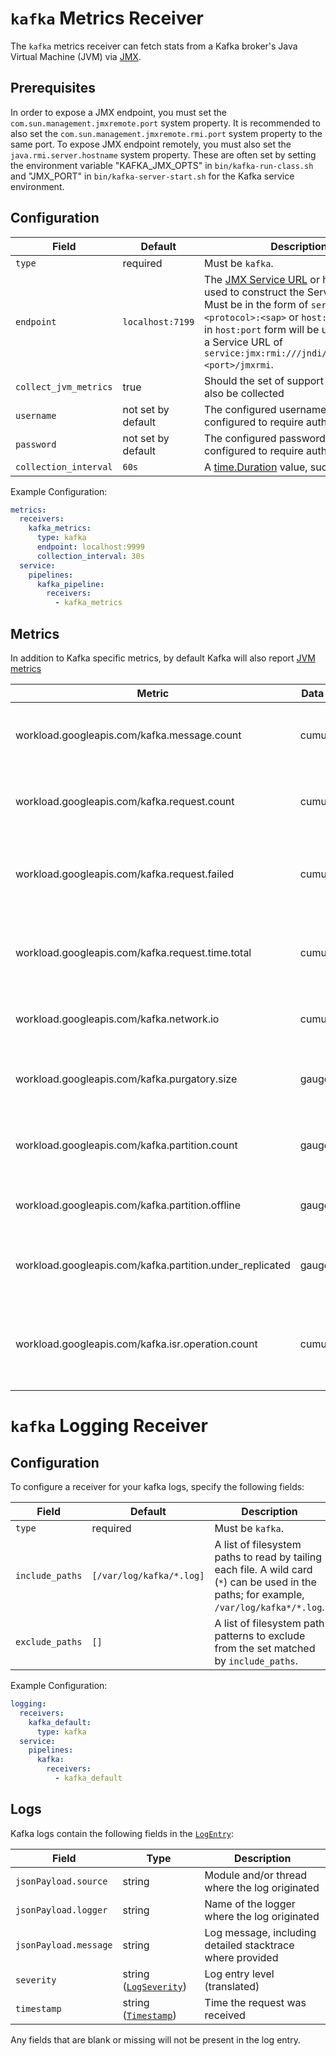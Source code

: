 # `kafka` Metrics Receiver

The `kafka` metrics receiver can fetch stats from a Kafka broker's Java Virtual Machine (JVM) via [JMX](https://www.oracle.com/java/technologies/javase/javamanagement.html).

## Prerequisites

In order to expose a JMX endpoint, you must set the `com.sun.management.jmxremote.port` system property. It is recommended to also set the `com.sun.management.jmxremote.rmi.port` system property to the same port. To expose JMX endpoint remotely, you must also set the `java.rmi.server.hostname` system property. These are often set by setting the environment variable "KAFKA_JMX_OPTS" in `bin/kafka-run-class.sh` and "JMX_PORT" in `bin/kafka-server-start.sh` for the Kafka service environment.

## Configuration

| Field                 | Default            | Description |
| ---                   | ---                | ---         |
| `type`                | required           | Must be `kafka`. |
| `endpoint`            | `localhost:7199`   | The [JMX Service URL](https://docs.oracle.com/javase/8/docs/api/javax/management/remote/JMXServiceURL.html) or host and port used to construct the Service URL. Must be in the form of `service:jmx:<protocol>:<sap>` or `host:port`. Values in `host:port` form will be used to create a Service URL of `service:jmx:rmi:///jndi/rmi://<host>:<port>/jmxrmi`. |
| `collect_jvm_metrics` | true               | Should the set of support [JVM metrics](https://github.com/GoogleCloudPlatform/ops-agent/blob/master/docs/jvm.md#metrics) also be collected |
| `username`            | not set by default | The configured username if JMX is configured to require authentication. |
| `password`            | not set by default | The configured password if JMX is configured to require authentication. |
| `collection_interval` | `60s`              | A [time.Duration](https://pkg.go.dev/time#ParseDuration) value, such as `30s` or `5m`. |


Example Configuration:

```yaml
metrics:
  receivers:
    kafka_metrics:
      type: kafka
      endpoint: localhost:9999
      collection_interval: 30s
  service:
    pipelines:
      kafka_pipeline:
        receivers:
          - kafka_metrics
```

## Metrics
In addition to Kafka specific metrics, by default Kafka will also report [JVM metrics](https://github.com/GoogleCloudPlatform/ops-agent/blob/master/docs/jvm.md#metrics)

| Metric                                                    | Data Type | Unit        | Labels | Description |
| ---                                                       | ---       | ---         | ---    | ---         | 
| workload.googleapis.com/kafka.message.count               | cumulative | messages | operation | The number of messages received by the broker |
| workload.googleapis.com/kafka.request.count               | cumulative | requests          | type | The number of requests received by the broker |
| workload.googleapis.com/kafka.request.failed              | cumulative | requests          | type | The number of requests to the broker resulting in a failure |
| workload.googleapis.com/kafka.request.time.total          | cumulative | ms          | type | The total time the broker has taken to service requests |
| workload.googleapis.com/kafka.network.io                  | cumulative | by          | state | The bytes received or sent by the broker |
| workload.googleapis.com/kafka.purgatory.size              | gauge | requests          | type | The number of requests waiting in purgatory |
| workload.googleapis.com/kafka.partition.count             | gauge | partitions          |  | The number of partitions on the broker |
| workload.googleapis.com/kafka.partition.offline           | gauge | partitions          |  | The number of partitions offline |
| workload.googleapis.com/kafka.partition.under_replicated  | gauge | partitions          |  | The number of under replicated partitions |
| workload.googleapis.com/kafka.isr.operation.count         | cumulative | 1          | operation | The number of in-sync replica shrink and expand operations |


# `kafka` Logging Receiver

## Configuration

To configure a receiver for your kafka logs, specify the following fields:

| Field                 | Default                       | Description |
| ---                   | ---                           | ---         |
| `type`                | required                      | Must be `kafka`. |
| `include_paths`       | `[/var/log/kafka/*.log]` | A list of filesystem paths to read by tailing each file. A wild card (`*`) can be used in the paths; for example, `/var/log/kafka*/*.log`.
| `exclude_paths`       | `[]`                          | A list of filesystem path patterns to exclude from the set matched by `include_paths`.

Example Configuration:

```yaml
logging:
  receivers:
    kafka_default:
      type: kafka
  service:
    pipelines:
      kafka:
        receivers:
          - kafka_default
```

## Logs

Kafka logs contain the following fields in the [`LogEntry`](https://cloud.google.com/logging/docs/reference/v2/rest/v2/LogEntry):

| Field | Type | Description |
| ---   | ---- | ----------- |
| `jsonPayload.source` | string | Module and/or thread  where the log originated |
| `jsonPayload.logger` | string | Name of the logger where the log originated |
| `jsonPayload.message` | string | Log message, including detailed stacktrace where provided |
| `severity` | string ([`LogSeverity`](https://cloud.google.com/logging/docs/reference/v2/rest/v2/LogEntry#LogSeverity)) | Log entry level (translated) |
| `timestamp` | string ([`Timestamp`](https://developers.google.com/protocol-buffers/docs/reference/google.protobuf#google.protobuf.Timestamp)) | Time the request was received |

Any fields that are blank or missing will not be present in the log entry.
